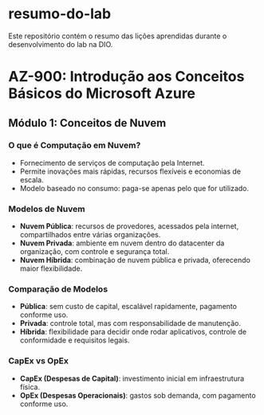 # resumo-do-lab
Este repositório contém o resumo das lições aprendidas durante o desenvolvimento do lab na DIO.

# AZ-900: Introdução aos Conceitos Básicos do Microsoft Azure

## Módulo 1: Conceitos de Nuvem

### O que é Computação em Nuvem?

-   Fornecimento de serviços de computação pela Internet.
-   Permite inovações mais rápidas, recursos flexíveis e economias de
    escala.
-   Modelo baseado no consumo: paga-se apenas pelo que for utilizado.

### Modelos de Nuvem

-   **Nuvem Pública**: recursos de provedores, acessados pela internet,
    compartilhados entre várias organizações.
-   **Nuvem Privada**: ambiente em nuvem dentro do datacenter da
    organização, com controle e segurança total.
-   **Nuvem Híbrida**: combinação de nuvem pública e privada, oferecendo
    maior flexibilidade.

### Comparação de Modelos

-   **Pública**: sem custo de capital, escalável rapidamente, pagamento
    conforme uso.
-   **Privada**: controle total, mas com responsabilidade de manutenção.
-   **Híbrida**: flexibilidade para decidir onde rodar aplicativos,
    controle de conformidade e requisitos legais.

### CapEx vs OpEx

-   **CapEx (Despesas de Capital)**: investimento inicial em
    infraestrutura física.
-   **OpEx (Despesas Operacionais)**: gastos sob demanda, com pagamento
    conforme uso.

